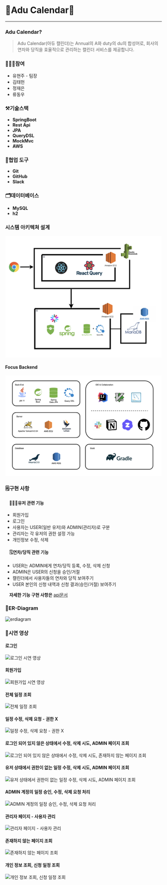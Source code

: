 ﻿# 🌟Adu Calendar🌟
-------
### Adu Calendar?
>Adu Calendar(아듀 캘린더)는 Annual의 A와 duty의 du의 합성어로, 회사의 연차와 당직을 효율적으로 관리하는 캘린더 서비스를 제공합니다.

### 👩🏻‍💻참여
- 유현주 - 팀장
- 김태헌
- 정재은
- 류동우

### ⚒️기술스택
- **SpringBoot**
- **Rest Api**
- **JPA**
- **QueryDSL**
- **MockMvc**
- **AWS**

### 🔧협업 도구
- **Git**
- **GitHub**
- **Slack**

### 🗂️데이터베이스
- **MySQL**
- **h2**

### 시스템 아키텍쳐 설계
![System Architecture](./files/system_architecture.png)
#### Focus Backend
![BackSystemEnv](./files/back_system_env.png)

### 🗒️구현 사항
#### ㅤ🙋🏻‍♀️**유저 관련 기능**
- 회원가입
- 로그인
- 사용자는 USER(일반 유저)와 ADMIN(관리자)로 구분
- 관리자는 각 유저의 권한 설정 가능
- 개인정보 수정, 삭제
#### ㅤ🗓️️**연차/당직 관련 기능**
- USER는 ADMIN에게 연차/당직 등록, 수정, 삭제 신청
- ADMIN은 USER의 신청을 승인/거절
- 캘린더에서 사용자들의 연차와 당직 보여주기
- USER 본인의 신청 내역과 신청 결과(승인/거절) 보여주기

**ㅤ자세한 기능 구현 사항은** [api문서](https://fastcampusmini03.github.io/Adu-Calendar-BE/)

### 🔗ER-Diagram
<img width="691" alt="erdiagram" src="https://github.com/fastcampusmini03/calendarBE/assets/92681117/ab8142b5-37df-4a56-8a84-e9efe38bcdf3">

### 🎥시연 영상
#### 로그인
![로그인 시연 영상](https://github.com/fastcampusmini03/Adu-Calendar-BE/assets/87412682/24b37255-c89f-4df6-b1b8-2fe79ca64045)
#### 회원가입
![회원가입 시연 영상](https://github.com/fastcampusmini03/Adu-Calendar-BE/assets/87412682/d11e0e87-5070-4f2e-9602-0d4fb02a7ef8)
#### 전체 일정 조회
![전체 일정 조회](https://github.com/fastcampusmini03/Adu-Calendar-BE/assets/87412682/62bf1427-315a-4a12-9fa4-f2d940478b53)
#### 일정 수정, 삭제 요청 - 권한 X
![일정 수정, 삭제 요청 - 권한 X](https://github.com/fastcampusmini03/Adu-Calendar-BE/assets/87412682/e79d81fd-39e2-4e5f-96df-f78afe8019ce)
#### 로그인 되어 있지 않은 상태에서 수정, 삭제 시도, ADMIN 페이지 조회
![로그인 되어 있지 않은 상태에서 수정, 삭제 시도, 존재하지 않는 페이지 조회](https://github.com/fastcampusmini03/Adu-Calendar-BE/assets/87412682/6577e925-c5de-4dca-a54c-55a7faadf3be)
#### 유저 상태에서 권한이 없는 일정 수정, 삭제 시도, ADMIN 페이지 조회
![유저 상태에서 권한이 없는 일정 수정, 삭제 시도, ADMIN 페이지 조회](https://github.com/fastcampusmini03/Adu-Calendar-BE/assets/87412682/35103778-2efe-4f27-a778-4560be6d90dc)
#### ADMIN 계정의 일정 승인, 수정, 삭제 요청 처리
![ADMIN 계정의 일정 승인, 수정, 삭제 요청 처리](https://github.com/fastcampusmini03/Adu-Calendar-BE/assets/87412682/967ed690-b2e8-4436-aeb6-7c4c0ba6c0c6)
#### 관리자 페이지 - 사용자 관리
![관리자 페이지 - 사용자 관리](https://github.com/fastcampusmini03/Adu-Calendar-BE/assets/87412682/7682ce5d-5212-4e9b-b61b-53e90b56f0f4)
#### 존재하지 않는 페이지 조회
![존재하지 않는 페이지 조회](https://github.com/fastcampusmini03/Adu-Calendar-BE/assets/87412682/813d15a2-6081-4057-8406-f3518cbaa433)
#### 개인 정보 조회, 신청 일정 조회
![개인 정보 조회, 신청 일정 조회](https://github.com/fastcampusmini03/Adu-Calendar-BE/assets/87412682/9507f162-f51d-4865-ad87-89f4a29b1afb)
